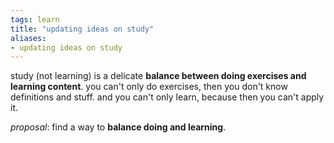 ```yaml
---
tags: learn
title: "updating ideas on study"
aliases:
- updating ideas on study
---
```


study (not learning) is a delicate **balance between doing exercises and learning content**. you can't only do exercises, then you don't know definitions and stuff. and you can't only learn, because then you can't apply it.

*proposal*: find a way to **balance doing and learning**.
